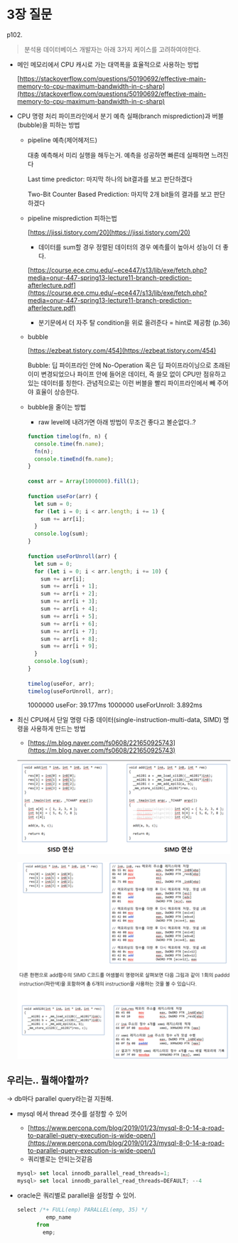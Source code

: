 # 3장 질문

p102.

> 분석용 데이터베이스 개발자는 아래 3가지 케이스를 고려하여야한다.

- 메인 메모리에서 CPU 캐시로 가는 대역폭을 효율적으로 사용하는 방법

    [https://stackoverflow.com/questions/50190692/effective-main-memory-to-cpu-maximum-bandwidth-in-c-sharp](https://stackoverflow.com/questions/50190692/effective-main-memory-to-cpu-maximum-bandwidth-in-c-sharp)

- CPU 명령 처리 파이프라인에서 분기 예측 실패(branch misprediction)과 버블 (bubble)을 피하는 방법
    - pipeline 예측(제어헤저드)

        대충 예측해서 미리 실행을 해두는거.
        예측을 성공하면 빠른데 실패하면 느려진다

        Last time predictor: 마지막 하나의 bit결과를 보고 판단하겠다

        Two-Bit Counter Based Prediction: 마지막 2개 bit들의 결과를 보고 판단하겠다

    - pipeline misprediction 피하는법

        [https://jissi.tistory.com/20](https://jissi.tistory.com/20)

        - 데이터를 sum할 경우 정렬된 데이터의 경우 예측률이 높아서 성능이 더 좋다.

        [https://course.ece.cmu.edu/~ece447/s13/lib/exe/fetch.php?media=onur-447-spring13-lecture11-branch-prediction-afterlecture.pdf](https://course.ece.cmu.edu/~ece447/s13/lib/exe/fetch.php?media=onur-447-spring13-lecture11-branch-prediction-afterlecture.pdf)

        - 분기문에서 더 자주 탈 condition을 위로 올려준다 = hint로 제공함 (p.36)

    - bubble

        [https://ezbeat.tistory.com/454](https://ezbeat.tistory.com/454)

        Bubble: 딥 파이프라인 안에 No-Operation 혹은 딥 파이프라이닝으로 초래된 이미 변경되었으나 파이프 안에 들어온 데이터, 즉 쓸모 없이 CPU만 점유하고 있는 데이터를 칭한다. 관념적으로는 이런 버블을 빨리 파이프라인에서 빼 주어야 효율이 상승한다.

    - bubble을 줄이는 방법
        - raw level에 내려가면 아래 방법이 무조건 좋다고 볼순없다..?

        ```jsx
        function timelog(fn, n) {
          console.time(fn.name);
          fn(n);
          console.timeEnd(fn.name);
        }

        const arr = Array(1000000).fill(1);

        function useFor(arr) {
          let sum = 0;
          for (let i = 0; i < arr.length; i += 1) {
            sum += arr[i];
          }
          console.log(sum);
        }

        function useForUnroll(arr) {
          let sum = 0;
          for (let i = 0; i < arr.length; i += 10) {
            sum += arr[i];
            sum += arr[i + 1];
            sum += arr[i + 2];
            sum += arr[i + 3];
            sum += arr[i + 4];
            sum += arr[i + 5];
            sum += arr[i + 6];
            sum += arr[i + 7];
            sum += arr[i + 8];
            sum += arr[i + 9];
          }
          console.log(sum);
        }

        timelog(useFor, arr);
        timelog(useForUnroll, arr);
        ```

        1000000
        useFor: 39.177ms
        1000000
        useForUnroll: 3.892ms

- 최신 CPU에서 단일 명령 다중 데이터(single-instruction-multi-data, SIMD) 명령을 사용하게 만드는 방법
    - [https://m.blog.naver.com/fs0608/221650925743](https://m.blog.naver.com/fs0608/221650925743)

    ![./questions/Untitled.png](./questions/Untitled.png)

    ![./questions/Untitled%201.png](./questions/Untitled%201.png)

## 우리는.. 뭘해야할까?

→ db마다 parallel query라는걸 지원해.

- mysql 에서 thread 갯수를 설정할 수 있어
    - [https://www.percona.com/blog/2019/01/23/mysql-8-0-14-a-road-to-parallel-query-execution-is-wide-open/](https://www.percona.com/blog/2019/01/23/mysql-8-0-14-a-road-to-parallel-query-execution-is-wide-open/)
    - 쿼리별로는 안되는것같음

    ```jsx
    mysql> set local innodb_parallel_read_threads=1;
    mysql> set local innodb_parallel_read_threads=DEFAULT; --4
    ```

- oracle은 쿼리별로 parallel을 설정할 수 있어.

    ```jsx
    select /*+ FULL(emp) PARALLEL(emp, 35) */
             emp_name
          from
            emp;
    ```